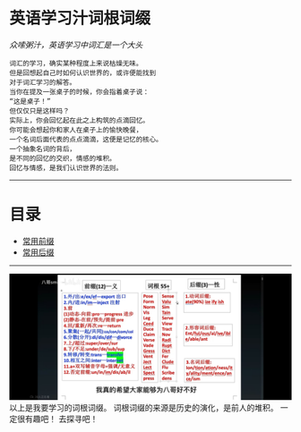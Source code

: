 # 英语学习汁词根词缀
*众嗦粥汁，英语学习中词汇是一个大头*
```
词汇的学习，确实某种程度上来说枯燥无味。
但是回想起自己时如何认识世界的，或许便能找到
对于词汇学习的解答。
当你在提及一张桌子的时候，你会指着桌子说：
“这是桌子！”
但仅仅只是这样吗？
实际上，你会回忆起在此之上构筑的点滴回忆。
你可能会想起你和家人在桌子上的愉快晚餐，
一个名词后面代表的点点滴滴，这便是记忆的核心。
一个抽象名词的背后，
是不同的回忆的交织，情感的堆积。
回忆与情感，是我们认识世界的法则。
```
---
# 目录
- [常用前缀](prefix.md)
- [常用后缀](subfix.md)

---

![alt text](src_img/main.1.jpg)
以上是我要学习的词根词缀。
词根词缀的来源是历史的演化，是前人的堆积。
一定很有趣吧！
去探寻吧！